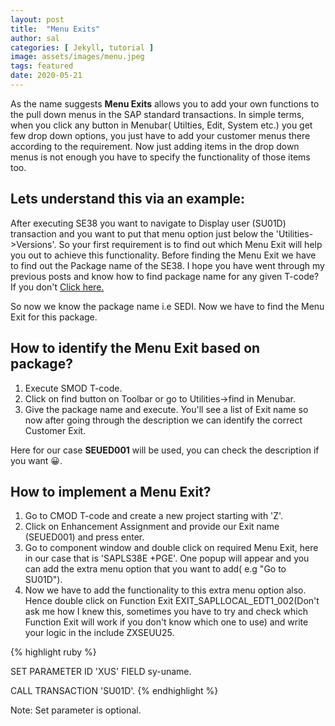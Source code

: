```yaml
---
layout: post
title:  "Menu Exits"
author: sal
categories: [ Jekyll, tutorial ]
image: assets/images/menu.jpeg
tags: featured
date: 2020-05-21
---
```

As the name suggests <b>Menu Exits</b> allows you to add your own functions to the pull down menus in the SAP standard transactions. In simple terms, when you click any button in Menubar( Utilties, Edit, System etc.) you get few drop down options, you just have to add your customer menus there according to the requirement. Now just adding items in the drop down menus is not enough you have to specify the functionality of those items too.

## Lets understand this via an example: 
After executing SE38 you want to navigate to Display user (SU01D) transaction and you want to put that menu option just below the 'Utilities->Versions'. So your first requirement is to find out which Menu Exit will help you out to achieve this functionality. Before finding the Menu Exit we have to find out the Package name of the SE38. I hope you have went through my previous posts and know how to find package name for any given T-code? If you don't 
<a href="/function-module-exit#exactline">Click here.</a> 

So now we know the package name i.e SEDI. Now we have to find the Menu Exit for this package.

## How to identify the Menu Exit based on package?

1. Execute SMOD T-code.
2. Click on find button on Toolbar or go to Utilities->find in Menubar.
3. Give the package name and execute. You'll see a list of Exit name so now after going through the description we can identify the correct Customer Exit.

Here for our case <b>SEUED001</b> will be used, you can check the description if you want &#128512;.

## How to implement a Menu Exit?

1. Go to CMOD T-code and create a new project starting with 'Z'.
2. Click on Enhancement Assignment and provide our Exit name (SEUED001) and press enter.
3. Go to component window and double click on required Menu Exit, here in our case that is 'SAPLS38E +PGE'. One popup will appear and you can add the extra menu option that you want to add( e.g "Go to SU01D").
4. Now we have to add the functionality to this extra menu option also. Hence double click on Function Exit EXIT_SAPLLOCAL_EDT1_002(Don't ask me how I knew this, sometimes you have to try and check which Function Exit will work if you don't know which one to use) and write your logic in the include ZXSEUU25.

{% highlight ruby %}

SET PARAMETER ID 'XUS' FIELD sy-uname.

CALL TRANSACTION 'SU01D'.
{% endhighlight %}

Note: Set parameter is optional.